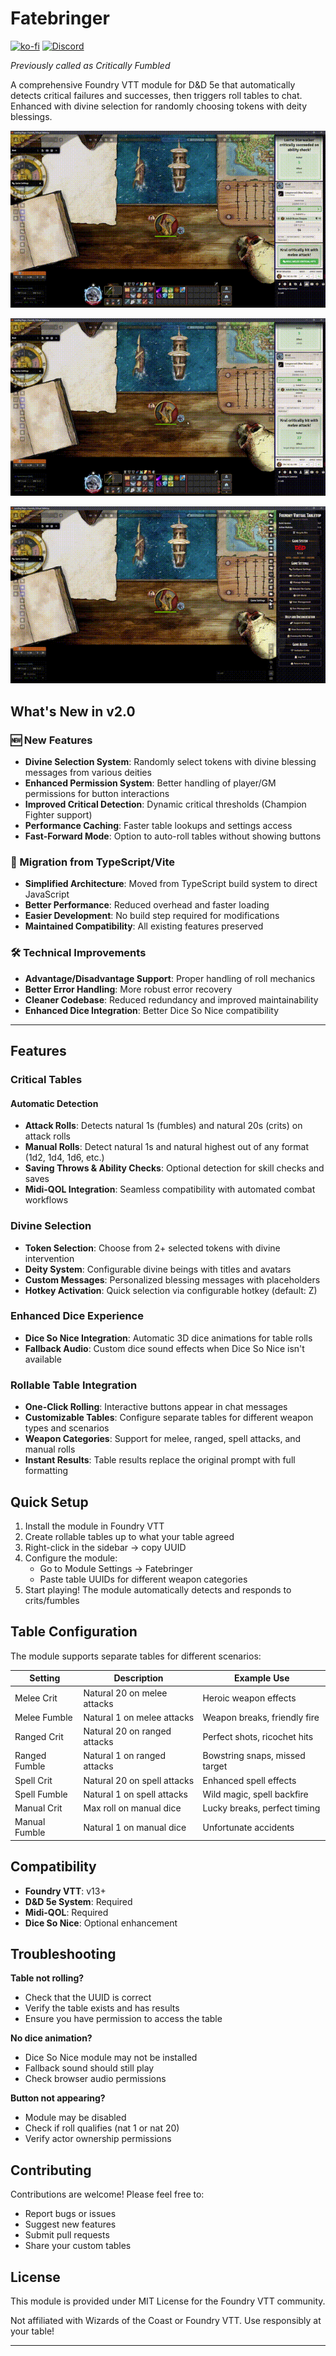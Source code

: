# Fatebringer

[![ko-fi](https://ko-fi.com/img/githubbutton_sm.svg)](https://ko-fi.com/W7W71K0WGP)
[![Discord](https://csl.org/teencamp/wp-content/uploads/sites/12/2022/01/discord.png)](https://discord.gg/BvAqdHhDU2)

_Previously called as Critically Fumbled_

A comprehensive Foundry VTT module for D&D 5e that automatically detects critical failures and successes, then triggers roll tables to chat. Enhanced with divine selection for randomly choosing tokens with deity blessings.

![Critical Tables Demo](assets/critical%20tables.gif)

![Divine Selection Demo](assets/divine%20selection.gif)

![Settings Preview](assets/setting%20preview.gif)

## What's New in v2.0

### 🆕 New Features

- **Divine Selection System**: Randomly select tokens with divine blessing messages from various deities
- **Enhanced Permission System**: Better handling of player/GM permissions for button interactions
- **Improved Critical Detection**: Dynamic critical thresholds (Champion Fighter support)
- **Performance Caching**: Faster table lookups and settings access
- **Fast-Forward Mode**: Option to auto-roll tables without showing buttons

### 🔄 Migration from TypeScript/Vite

- **Simplified Architecture**: Moved from TypeScript build system to direct JavaScript
- **Better Performance**: Reduced overhead and faster loading
- **Easier Development**: No build step required for modifications
- **Maintained Compatibility**: All existing features preserved

### 🛠️ Technical Improvements

- **Advantage/Disadvantage Support**: Proper handling of roll mechanics
- **Better Error Handling**: More robust error recovery
- **Cleaner Codebase**: Reduced redundancy and improved maintainability
- **Enhanced Dice Integration**: Better Dice So Nice compatibility

---

## Features

### Critical Tables

#### Automatic Detection

- **Attack Rolls**: Detects natural 1s (fumbles) and natural 20s (crits) on attack rolls
- **Manual Rolls**: Detect natural 1s and natural highest out of any format (1d2, 1d4, 1d6, etc.)
- **Saving Throws & Ability Checks**: Optional detection for skill checks and saves
- **Midi-QOL Integration**: Seamless compatibility with automated combat workflows

### Divine Selection

- **Token Selection**: Choose from 2+ selected tokens with divine intervention
- **Deity System**: Configurable divine beings with titles and avatars
- **Custom Messages**: Personalized blessing messages with placeholders
- **Hotkey Activation**: Quick selection via configurable hotkey (default: Z)

### Enhanced Dice Experience

- **Dice So Nice Integration**: Automatic 3D dice animations for table rolls
- **Fallback Audio**: Custom dice sound effects when Dice So Nice isn't available

### Rollable Table Integration

- **One-Click Rolling**: Interactive buttons appear in chat messages
- **Customizable Tables**: Configure separate tables for different weapon types and scenarios
- **Weapon Categories**: Support for melee, ranged, spell attacks, and manual rolls
- **Instant Results**: Table results replace the original prompt with full formatting

## Quick Setup

1. Install the module in Foundry VTT
2. Create rollable tables up to what your table agreed
3. Right-click in the sidebar → copy UUID
4. Configure the module:
   - Go to Module Settings → Fatebringer
   - Paste table UUIDs for different weapon categories
5. Start playing! The module automatically detects and responds to crits/fumbles

## Table Configuration

The module supports separate tables for different scenarios:

| Setting       | Description                  | Example Use                    |
| ------------- | ---------------------------- | ------------------------------ |
| Melee Crit    | Natural 20 on melee attacks  | Heroic weapon effects          |
| Melee Fumble  | Natural 1 on melee attacks   | Weapon breaks, friendly fire   |
| Ranged Crit   | Natural 20 on ranged attacks | Perfect shots, ricochet hits   |
| Ranged Fumble | Natural 1 on ranged attacks  | Bowstring snaps, missed target |
| Spell Crit    | Natural 20 on spell attacks  | Enhanced spell effects         |
| Spell Fumble  | Natural 1 on spell attacks   | Wild magic, spell backfire     |
| Manual Crit   | Max roll on manual dice      | Lucky breaks, perfect timing   |
| Manual Fumble | Natural 1 on manual dice     | Unfortunate accidents          |

## Compatibility

- **Foundry VTT**: v13+
- **D&D 5e System**: Required
- **Midi-QOL**: Required
- **Dice So Nice**: Optional enhancement

## Troubleshooting

**Table not rolling?**

- Check that the UUID is correct
- Verify the table exists and has results
- Ensure you have permission to access the table

**No dice animation?**

- Dice So Nice module may not be installed
- Fallback sound should still play
- Check browser audio permissions

**Button not appearing?**

- Module may be disabled
- Check if roll qualifies (nat 1 or nat 20)
- Verify actor ownership permissions

## Contributing

Contributions are welcome! Please feel free to:

- Report bugs or issues
- Suggest new features
- Submit pull requests
- Share your custom tables

## License

This module is provided under MIT License for the Foundry VTT community.

Not affiliated with Wizards of the Coast or Foundry VTT. Use responsibly at your table!

---
